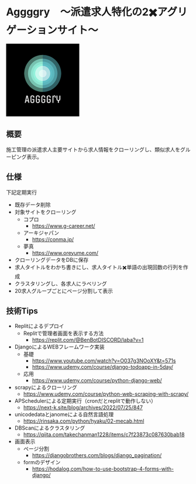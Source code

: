 # Aggggry　〜派遣求人特化の2✖️アグリゲーションサイト〜

![title image](./images/aggggry2.png)

## 概要
施工管理の派遣求人主要サイトから求人情報をクローリングし、類似求人をグルーピング表示。

## 仕様
下記定期実行
- 既存データ削除
- 対象サイトをクローリング
    - コプロ
        - https://www.g-career.net/
    - アーキジャパン
        - https://conma.jp/
    - 夢真
        - https://www.oreyume.com/
- クローリングデータをDBに保存
- 求人タイトルをわかち書きにし、求人タイトル✖️単語の出現回数の行列を作成
- クラスタリングし、各求人にラベリング
- 20求人グループごとにページ分割して表示


## 技術Tips
- Replitによるデプロイ
    - Replitで管理者画面を表示する方法
        - https://replit.com/@BenBotDISCORD/laba?v=1
- DjangoによるWEBフレームワーク実装
    - 基礎
        - https://www.youtube.com/watch?v=O037g3NOoXY&t=571s
        - https://www.udemy.com/course/django-todoapp-in-5day/
    - 応用
        - https://www.udemy.com/course/python-django-web/
- scrapyによるクローリング
    - https://www.udemy.com/course/python-web-scraping-with-scrapy/
- APSchedulerによる定期実行（cronだとreplitで動作しない）
    - https://next-k.site/blog/archives/2022/07/25/847
- unicodedataとjanomeによる自然言語処理
    - https://rinsaka.com/python/hyaku/02-mecab.html
- DBScanによるクラスタリング
    - https://qiita.com/takechanman1228/items/c7f23873c087630bab18
- 画面表示
    - ページ分割
        - https://djangobrothers.com/blogs/django_pagination/
    - formのデザイン
        - https://hodalog.com/how-to-use-bootstrap-4-forms-with-django/

